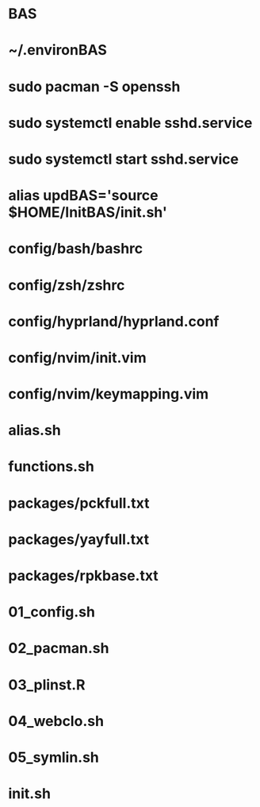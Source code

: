 # BAS

# ~/.environBAS
# sudo pacman -S openssh 
# sudo systemctl enable sshd.service
# sudo systemctl start sshd.service
# alias updBAS='source $HOME/InitBAS/init.sh' 

# config/bash/bashrc
# config/zsh/zshrc
# config/hyprland/hyprland.conf
# config/nvim/init.vim
# config/nvim/keymapping.vim
# alias.sh
# functions.sh

# packages/pckfull.txt
# packages/yayfull.txt
# packages/rpkbase.txt

# 01_config.sh
# 02_pacman.sh
# 03_plinst.R
# 04_webclo.sh
# 05_symlin.sh
# init.sh



